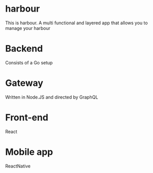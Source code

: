 # harbour
This is harbour. A multi functional and layered app that allows you to manage your harbour

# Backend
Consists of a Go setup

# Gateway
Written in Node.JS and directed by GraphQL

# Front-end
React

# Mobile app
ReactNative


